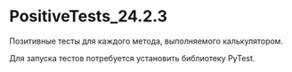 # PositiveTests_24.2.3
Позитивные тесты для каждого метода, выполняемого калькулятором.

Для запуска тестов потребуется установить библиотеку PyTest.
